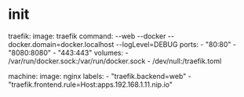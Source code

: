 # init

traefik:
  image: traefik
  command: --web --docker --docker.domain=docker.localhost --logLevel=DEBUG
  ports:
    - "80:80"
    - "8080:8080"
    - "443:443"
  volumes:
    - /var/run/docker.sock:/var/run/docker.sock
    - /dev/null:/traefik.toml

machine:
  image: nginx
  labels:
    - "traefik.backend=web"
    - "traefik.frontend.rule=Host:apps.192.168.1.11.nip.io"

